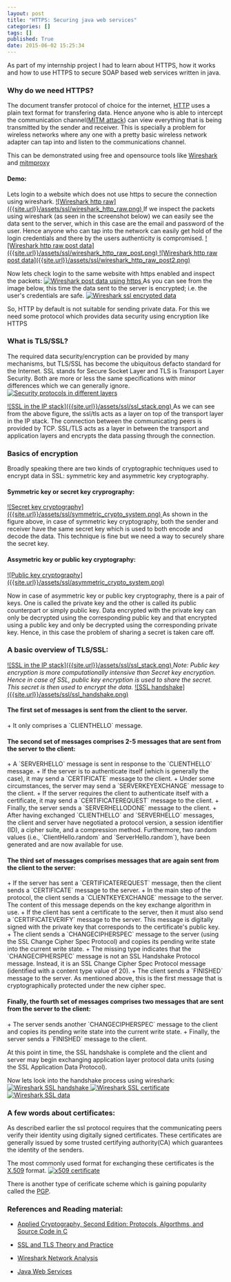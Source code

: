 ```yaml
---
layout: post
title: "HTTPS: Securing java web services"
categories: []
tags: []
published: True
date: 2015-06-02 15:25:34
---
```


As part of my internship project I had to learn about HTTPS, how it works and how to use HTTPS to secure SOAP based web services written in java.

### Why do we need HTTPS?
The document transfer protocol of choice for the internet, [HTTP](http://www.w3.org/Protocols/) uses a plain text format for transfering data. Hence anyone who is able to intercept the communication channel([MITM attack](http://en.wikipedia.org/wiki/Man-in-the-middle_attack)) can view everything that is being transmitted by the sender and receiver. This is specially a problem for wireless networks where any one with a pretty basic wireless network adapter can tap into and listen to the communications channel. 

This can be demonstrated using free and opensource tools like [Wireshark](https://www.wireshark.org/) and [mitmproxy](https://mitmproxy.org/)

<h4>Demo:</h4>
Lets login to a website which does not use https to secure the connection using wireshark.
<a class="img_tag" href="{{site.url}}/assets/ssl/wireshark_http_raw.png">
	![Wireshark http raw]({{site.url}}/assets/ssl/wireshark_http_raw.png)
</a>
If we inspect the packets using wireshark (as seen in the screenshot below) we can easily see the data sent to the server, which in this case are the email and password of the user. Hence anyone who can tap into the network can easily get hold of the login credentials and there by the users authenticity is compromised. 
<a class="img_tag" href="{{site.url}}/assets/ssl/wireshark_http_raw_post.png">
	![Wireshark http raw post data]({{site.url}}/assets/ssl/wireshark_http_raw_post.png)
</a>
<a class="img_tag" href="{{site.url}}/assets/ssl/wireshark_http_raw_post2.png">
	![Wireshark http raw post data]({{site.url}}/assets/ssl/wireshark_http_raw_post2.png)
</a>

Now lets check login to the same website with https enabled and inspect the packets:
<a class="img_tag" href="{{site.url}}/assets/ssl/wireshark_https_raw_post.png">
	![Wireshark post data using https]({{site.url}}/assets/ssl/wireshark_https_raw_post.png)
</a>
As you can see from the image below, this time the data sent to the server is encrypted; i.e. the user's credentials are safe.
<a class="img_tag" href="{{site.url}}/assets/ssl/wireshark_ssl_encrypted_data.png">
	![Wireshark ssl encrypted data]({{site.url}}/assets/ssl/wireshark_ssl_encrypted_data.png)
</a>

So, HTTP by default is not suitable for sending private data. For this we need some protocol which provides data security using encryption like HTTPS

### What is TLS/SSL?
The required data security/encryption can be provided by many mechanisms, but TLS/SSL has become the ubiquitous defacto standard for the Internet. SSL stands for Secure Socket Layer and TLS is Transport Layer Security. Both are more or less the same specifications with minor differences which we can generally ignore. 
<a class="img_tag" href="{{site.url}}/assets/ssl/security_layers.png">
	![Security protocols in different layers]({{site.url}}/assets/ssl/security_layers.png)
</a>

<a class="img_tag" href="{{site.url}}/assets/ssl/ssl_stack.png">
	![SSL in the IP stack]({{site.url}}/assets/ssl/ssl_stack.png)
</a>
As we can see from the above figure, the ssl/tls acts as a layer on top of the transport layer in the IP stack. The connection between the communicating peers is provided by TCP. SSL/TLS acts as a layer in between the transport and application layers and encrypts the data passing through the connection.


### Basics of encryption
Broadly speaking there are two kinds of cryptographic techniques used to encrypt data in  SSL: symmetric key and asymmetric key cryptography.

<h4>Symmetric key or secret key cryprography:</h4>
<a class="img_tag" href="{{site.url}}/assets/ssl/symmetric_crypto_system.png">
	![Secret key cryptography]({{site.url}}/assets/ssl/symmetric_crypto_system.png)
</a>
As shown in the figure above, in case of symmetric key cryptography, both the sender and receiver have the same secret key which is used to both encode and decode the data. This technique is fine but we need a way to securely share the secret key. 

<h4>Assymetric key or public key cryptography:</h4>
<a class="img_tag" href="{{site.url}}/assets/ssl/asymmetric_crypto_system.png">
	![Public key cryptography]({{site.url}}/assets/ssl/asymmetric_crypto_system.png)
</a>

Now in case of asymmetric key or public key cryptography, there is a pair of keys. One is called the private key and the other is called its public counterpart or simply public key. 
Data encrypted with the private key can only be decrypted using the corresponding public key and that encrypted using a public key and only be decrypted using the corresponding private key.
Hence, in this case the problem of sharing a secret is taken care off.



### A basic overview of TLS/SSL:
<a class="img_tag" href="{{site.url}}/assets/ssl/ssl_stack.png">
	![SSL in the IP stack]({{site.url}}/assets/ssl/ssl_stack.png)
</a>
<em>Note: Public key encryption is more computationally intensive than Secret key encryption. Hence in case of SSL, public key encryption is used to share the secret. This secret is then used to encrypt the data.</em>
<a class="img_tag" href="{{site.url}}/assets/ssl/ssl_handshake.png">
	![SSL handshake]({{site.url}}/assets/ssl/ssl_handshake.png)
</a>

<h4> The first set of messages is sent from the client to the server.</h4>
+ It only comprises a `CLIENTHELLO` message.
<h4> The second set of messages comprises 2-5 messages that are sent from the
server to the client: </h4>
+ A `SERVERHELLO` message is sent in response to the `CLIENTHELLO` message.
+ If the server is to authenticate itself (which is generally the case), it may
send a `CERTIFICATE` message to the client.
+ Under some circumstances, the server may send a `SERVERKEYEXCHANGE` message to the client.
+ If the server requires the client to authenticate itself with a certificate, it
may send a `CERTIFICATEREQUEST` message to the client.
+ Finally, the server sends a `SERVERHELLODONE` message to
the client.
+ After having exchanged `CLIENTHELLO` and `SERVERHELLO` messages,
the client and server have negotiated a protocol version, a session identifier
(ID), a cipher suite, and a compression method. Furthermore, two random
values (i.e., `ClientHello.random` and `ServerHello.random`), have
been generated and are now available for use.
<h4> The third set of messages comprises messages that are again sent from the client to the server: </h4>
+ If the server has sent a `CERTIFICATEREQUEST` message, then the client sends a `CERTIFICATE` message to the server.
+ In the main step of the protocol, the client sends a `CLIENTKEYEXCHANGE` message to the server. The content of this message
depends on the key exchange algorithm in use.
+ If the client has sent a certificate to the server, then it must also send a
`CERTIFICATEVERIFY` message to the server. This message is
digitally signed with the private key that corresponds to the certificate's
public key.
+ The client sends a `CHANGECIPHERSPEC` message to the server (using
the SSL Change Cipher Spec Protocol) and copies its pending write state
into the current write state.
+ The missing type indicates that the `CHANGECIPHERSPEC` message is not an SSL Handshake
Protocol message. Instead, it is an SSL Change Cipher Spec Protocol message (identified with a
content type value of 20).
+ The client sends a `FINISHED` message to the server. As mentioned above, this is the first message that is cryptographically protected
under the new cipher spec.
<h4> Finally, the fourth set of messages comprises two messages that are sent from the server to the client:</h4>
+ The server sends another `CHANGECIPHERSPEC` message to the client
and copies its pending write state into the current write state.
+ Finally, the server sends a `FINISHED` message to the client.

At this point in time, the SSL handshake is complete and the client and
server may begin exchanging application layer protocol data units (using the SSL
Application Data Protocol).


Now lets look into the handshake process using wireshark:
<a class="img_tag" href="{{site.url}}/assets/ssl/wireshark_ssl_handshake.png">
	![Wireshark SSL handshake]({{site.url}}/assets/ssl/wireshark_ssl_handshake.png)
</a>
<a class="img_tag" href="{{site.url}}/assets/ssl/wireshark_ssl_certificate.png">
	![Wireshark SSL certificate]({{site.url}}/assets/ssl/wireshark_ssl_certificate.png)
</a>
<a class="img_tag" href="{{site.url}}/assets/ssl/wireshark_https_raw_post3.png">
	![Wireshark SSL data]({{site.url}}/assets/ssl/wireshark_https_raw_post3.png)
</a>


### A few words about certificates:
As described earlier the ssl protocol requires that the communicating peers verify their identity using digitally signed certificates. These certificates are generally issued by some trusted certifying authority(CA) which guarantees the identity of the senders. 

The most commonly used format for exchanging these certificates is the [X.509](http://en.wikipedia.org/wiki/X.509) format.
<a class="img_tag" href="{{site.url}}/assets/ssl/certificate_struct.png">
	![x509 certificate]({{site.url}}/assets/ssl/certificate_struct.png)
</a>

There is another type of cerificate scheme which is gaining popularity called the [PGP](http://en.wikipedia.org/wiki/Pretty_Good_Privacy).


### References and Reading material:

+ [Applied Cryptography, Second Edition: Protocols, Algorthms, and Source Code in C]({{site.url}}/assets/ssl/AppliedCryptography.pdf)

+ [SSL and TLS Theory and Practice]({{site.url}}/assets/ssl/SSLandTLSTheoryandPractice.pdf)

+ [Wireshark Network Analysis]({{site.url}}/assets/ssl/WiresharkNetworkAnalysis.pdf)

+ [Java Web Services]({{site.url}}/assets/ssl/JavaWebServices.pdf)